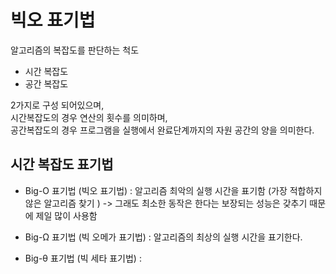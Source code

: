 # 빅오 표기법
알고리즘의 복잡도를 판단하는 척도  
- 시간 복잡도
- 공간 복잡도

2가지로 구성 되어있으며,   
시간복잡도의 경우 연산의 횟수를 의미하며,   
공간복잡도의 경우 프로그램을 실행에서 완료단계까지의 자원 공간의 양을 의미한다.  

## 시간 복잡도 표기법 
- Big-O 표기법 (빅오 표기법) : 알고리즘 최악의 실행 시간을 표기함 (가장 적합하지 않은 알고리즘 찾기 )  -> 그래도 최소한 동작은 한다는 보장되는 성능은 갖추기 때문에 제일 많이 사용함  

- Big-Ω 표기법 (빅 오메가 표기법) : 알고리즘의 최상의 실행 시간을 표기한다.  

- Big-θ 표기법 (빅 세타 표기법) : 
